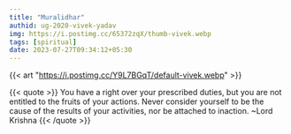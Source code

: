 ```yaml
---
title: "Muralidhar"
authid: ug-2020-vivek-yadav
img: https://i.postimg.cc/65372zqX/thumb-vivek.webp
tags: [spiritual]
date: 2023-07-27T09:34:12+05:30
---
```


{{< art "https://i.postimg.cc/Y9L7BGqT/default-vivek.webp" >}}

{{< quote >}}
You have a right over your prescribed duties, but you are not entitled to the fruits of your actions. Never consider yourself to be the cause of the results of your activities, nor be attached to inaction.
~Lord Krishna
{{< /quote >}}